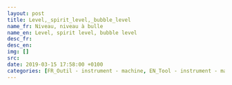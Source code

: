 ```yaml
---
layout: post
title: Level,_spirit_level,_bubble_level
name_fr: Niveau, niveau à bulle
name_en: Level, spirit level, bubble level
desc_fr: 
desc_en: 
img: []
src: 
date: 2019-03-15 17:58:00 +0100
categories: [FR_Outil - instrument - machine, EN_Tool - instrument - machine]
---
```

